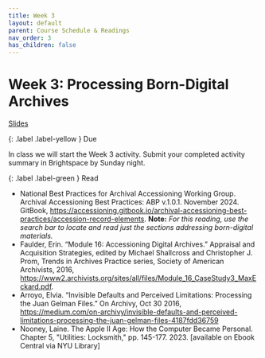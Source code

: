 ```yaml
---
title: Week 3
layout: default
parent: Course Schedule & Readings
nav_order: 3
has_children: false
---
```


# Week 3: Processing Born-Digital Archives

<a href="{{ site.baseurl }}/slides/week_03_slide_deck.html" target="_blank">Slides</a>

{: .label .label-yellow }
Due

In class we will start the Week 3 activity. Submit your completed activity summary in Brightspace by Sunday night.

{: .label .label-green }
Read

* National Best Practices for Archival Accessioning Working Group. Archival Accessioning Best Practices: ABP v.1.0.1. November 2024. GitBook, <a href="https://accessioning.gitbook.io/archival-accessioning-best-practices/accession-record-elements" target="_blank">https://accessioning.gitbook.io/archival-accessioning-best-practices/accession-record-elements</a>. __Note:__ _For this reading, use the search bar to locate and read just the sections addressing born-digital materials._
* Faulder, Erin. “Module 16: Accessioning Digital Archives.” Appraisal and Acquisition Strategies, edited by Michael Shallcross and Christopher J. Prom, Trends in Archives Practice series, Society of American Archivists, 2016, <a href="https://www2.archivists.org/sites/all/files/Module_16_CaseStudy3_MaxEckard.pdf" target="_blank">https://www2.archivists.org/sites/all/files/Module_16_CaseStudy3_MaxEckard.pdf</a>.
* Arroyo, Elvia. “Invisible Defaults and Perceived Limitations: Processing the Juan Gelman Files.” On Archivy,  Oct 30 2016, <a href="https://medium.com/on-archivy/invisible-defaults-and-perceived-limitations-processing-the-juan-gelman-files-4187fdd36759" target="_blank">https://medium.com/on-archivy/invisible-defaults-and-perceived-limitations-processing-the-juan-gelman-files-4187fdd36759</a>
* Nooney, Laine. The Apple II Age: How the Computer Became Personal. Chapter 5, "Utilities: Locksmith," pp. 145-177. 2023. [available on Ebook Central via NYU Library]
